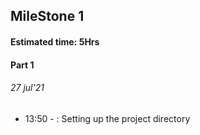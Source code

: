 ## MileStone 1

#### Estimated time: 5Hrs

#### Part 1

###### 27 jul'21
- 13:50 - : Setting up the project directory



